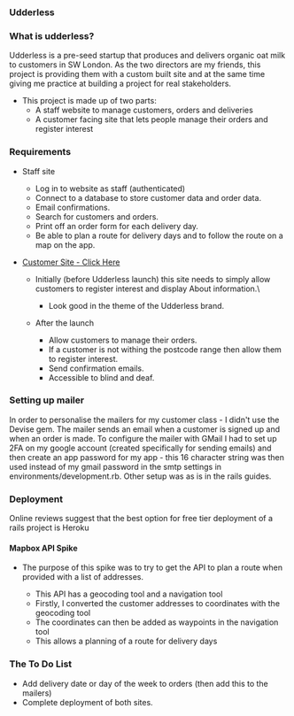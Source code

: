 ### Udderless

### What is udderless?

Udderless is a pre-seed startup that produces and delivers organic oat milk to customers in SW London. As the two directors are my friends, this project is providing them with a custom built site and at the same time giving me practice at building a project for real stakeholders.

- This project is made up of two parts: 
    - A staff website to manage customers, orders and deliveries
    - A customer facing site that lets people manage their orders and register interest

### Requirements 

  - Staff site
      - Log in to website as staff (authenticated)
      - Connect to a database to store customer data and order data.
      - Email confirmations.
      - Search for customers and orders.
      - Print off an order form for each delivery day.
      - Be able to plan a route for delivery days and to follow the route on a map on the app.
      
  - [Customer Site - Click Here](https://github.com/olliesmith3/udderless_customer_site)
      - Initially (before Udderless launch) this site needs to simply allow customers to register interest and display About information.\
        - Look good in the theme of the Udderless brand.

      - After the launch
        - Allow customers to manage their orders.
        - If a customer is not withing the postcode range then allow them to register interest.
        - Send confirmation emails.
        - Accessible to blind and deaf.

### Setting up mailer 

In order to personalise the mailers for my customer class - I didn't use the Devise gem. The mailer sends an email when a customer is signed up and when an order is made.
To configure the mailer with GMail I had to set up 2FA on my google account (created specifically for sending emails) and then create an app password for my app - this 16 character string was then used instead of my gmail password in the smtp settings in environments/development.rb. Other setup was as is in the rails guides.

### Deployment

Online reviews suggest that the best option for free tier deployment of a rails project is Heroku

#### Mapbox API Spike

- The purpose of this spike was to try to get the API to plan a route when provided with a list of addresses.
 
  - This API has a geocoding tool and a navigation tool
  - Firstly, I converted the customer addresses to coordinates with the geocoding tool
  - The coordinates can then be added as waypoints in the navigation tool
  - This allows a planning of a route for delivery days

### The To Do List

- Add delivery date or day of the week to orders (then add this to the mailers)
- Complete deployment of both sites.

